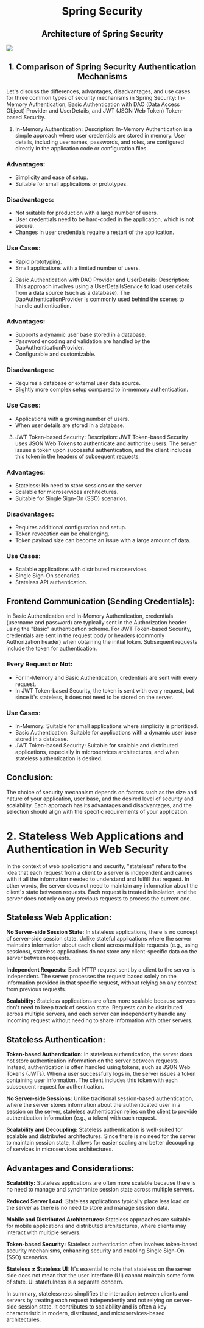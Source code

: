 
#  <div align="center"> Spring Security </div>
## <div align="center"> Architecture of Spring Security </div>

<img src="C:\Users\User\Downloads\SpringBootTutorial\spring-security (1).png">

## <div align="center"> 1. Comparison of Spring Security Authentication Mechanisms</div>

Let's discuss the differences, advantages, disadvantages, and use cases for three common types of security mechanisms in Spring Security: In-Memory Authentication, Basic Authentication with DAO (Data Access Object) Provider and UserDetails, and JWT (JSON Web Token) Token-based Security.

1. In-Memory Authentication:
   Description:
   In-Memory Authentication is a simple approach where user credentials are stored in memory. User details, including usernames, passwords, and roles, are configured directly in the application code or configuration files.

### Advantages:
- Simplicity and ease of setup.
- Suitable for small applications or prototypes.

### Disadvantages:
- Not suitable for production with a large number of users.
- User credentials need to be hard-coded in the application, which is not secure.
- Changes in user credentials require a restart of the application.

### Use Cases:
- Rapid prototyping.
- Small applications with a limited number of users.

2. Basic Authentication with DAO Provider and UserDetails:
   Description:
   This approach involves using a UserDetailsService to load user details from a data source (such as a database). The DaoAuthenticationProvider is commonly used behind the scenes to handle authentication.

### Advantages:
- Supports a dynamic user base stored in a database.
- Password encoding and validation are handled by the DaoAuthenticationProvider.
- Configurable and customizable.

### Disadvantages:
- Requires a database or external user data source.
- Slightly more complex setup compared to in-memory authentication.

### Use Cases:
- Applications with a growing number of users.
- When user details are stored in a database.

3. JWT Token-based Security:
   Description:
   JWT Token-based Security uses JSON Web Tokens to authenticate and authorize users. The server issues a token upon successful authentication, and the client includes this token in the headers of subsequent requests.

### Advantages:
- Stateless: No need to store sessions on the server.
- Scalable for microservices architectures.
- Suitable for Single Sign-On (SSO) scenarios.

### Disadvantages:
- Requires additional configuration and setup.
- Token revocation can be challenging.
- Token payload size can become an issue with a large amount of data.

### Use Cases:
- Scalable applications with distributed microservices.
- Single Sign-On scenarios.
- Stateless API authentication.

## Frontend Communication (Sending Credentials):

In Basic Authentication and In-Memory Authentication, credentials (username and password) are typically sent in the Authorization header using the "Basic" authentication scheme.
For JWT Token-based Security, credentials are sent in the request body or headers (commonly Authorization header) when obtaining the initial token. Subsequent requests include the token for authentication.

### Every Request or Not:
- For In-Memory and Basic Authentication, credentials are sent with every request.
- In JWT Token-based Security, the token is sent with every request, but since it's stateless, it does not need to be stored on the server.

### Use Cases:
- In-Memory: Suitable for small applications where simplicity is prioritized.
- Basic Authentication: Suitable for applications with a dynamic user base stored in a database.
- JWT Token-based Security: Suitable for scalable and distributed applications, especially in microservices architectures, and when stateless authentication is desired.

## Conclusion:
The choice of security mechanism depends on factors such as the size and nature of your application, user base, and the desired level of security and scalability. Each approach has its advantages and disadvantages, and the selection should align with the specific requirements of your application.

# 2. Stateless Web Applications and Authentication in Web Security

In the context of web applications and security, "stateless" refers to the idea that each request from a client to a server is independent and carries with it all the information needed to understand and fulfill that request. In other words, the server does not need to maintain any information about the client's state between requests. Each request is treated in isolation, and the server does not rely on any previous requests to process the current one.

## Stateless Web Application:

**No Server-side Session State:**
In stateless applications, there is no concept of server-side session state. Unlike stateful applications where the server maintains information about each client across multiple requests (e.g., using sessions), stateless applications do not store any client-specific data on the server between requests.

**Independent Requests:**
Each HTTP request sent by a client to the server is independent. The server processes the request based solely on the information provided in that specific request, without relying on any context from previous requests.

**Scalability:**
Stateless applications are often more scalable because servers don't need to keep track of session state. Requests can be distributed across multiple servers, and each server can independently handle any incoming request without needing to share information with other servers.

## Stateless Authentication:

**Token-based Authentication:**
In stateless authentication, the server does not store authentication information on the server between requests. Instead, authentication is often handled using tokens, such as JSON Web Tokens (JWTs). When a user successfully logs in, the server issues a token containing user information. The client includes this token with each subsequent request for authentication.

**No Server-side Sessions:**
Unlike traditional session-based authentication, where the server stores information about the authenticated user in a session on the server, stateless authentication relies on the client to provide authentication information (e.g., a token) with each request.

**Scalability and Decoupling:**
Stateless authentication is well-suited for scalable and distributed architectures. Since there is no need for the server to maintain session state, it allows for easier scaling and better decoupling of services in microservices architectures.

## Advantages and Considerations:

**Scalability:**
Stateless applications are often more scalable because there is no need to manage and synchronize session state across multiple servers.

**Reduced Server Load:**
Stateless applications typically place less load on the server as there is no need to store and manage session data.

**Mobile and Distributed Architectures:**
Stateless approaches are suitable for mobile applications and distributed architectures, where clients may interact with multiple servers.

**Token-based Security:**
Stateless authentication often involves token-based security mechanisms, enhancing security and enabling Single Sign-On (SSO) scenarios.

**Stateless ≠ Stateless UI:**
It's essential to note that stateless on the server side does not mean that the user interface (UI) cannot maintain some form of state. UI statefulness is a separate concern.

In summary, statelessness simplifies the interaction between clients and servers by treating each request independently and not relying on server-side session state. It contributes to scalability and is often a key characteristic in modern, distributed, and microservices-based architectures.
